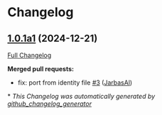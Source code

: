# Changelog

## [1.0.1a1](https://github.com/JarbasHiveMind/HiveMind-voice-relay/tree/1.0.1a1) (2024-12-21)

[Full Changelog](https://github.com/JarbasHiveMind/HiveMind-voice-relay/compare/1.0.0...1.0.1a1)

**Merged pull requests:**

- fix: port from identity file [\#3](https://github.com/JarbasHiveMind/HiveMind-voice-relay/pull/3) ([JarbasAl](https://github.com/JarbasAl))



\* *This Changelog was automatically generated by [github_changelog_generator](https://github.com/github-changelog-generator/github-changelog-generator)*
